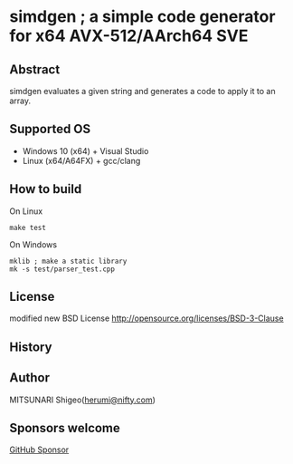 # simdgen ; a simple code generator for x64 AVX-512/AArch64 SVE

## Abstract

simdgen evaluates a given string and generates a code to apply it to an array.

## Supported OS
- Windows 10 (x64) + Visual Studio
- Linux (x64/A64FX) + gcc/clang

## How to build

On Linux
```
make test
```

On Windows
```
mklib ; make a static library
mk -s test/parser_test.cpp
```

## License

modified new BSD License
http://opensource.org/licenses/BSD-3-Clause

## History

## Author
MITSUNARI Shigeo(herumi@nifty.com)

## Sponsors welcome
[GitHub Sponsor](https://github.com/sponsors/herumi)
